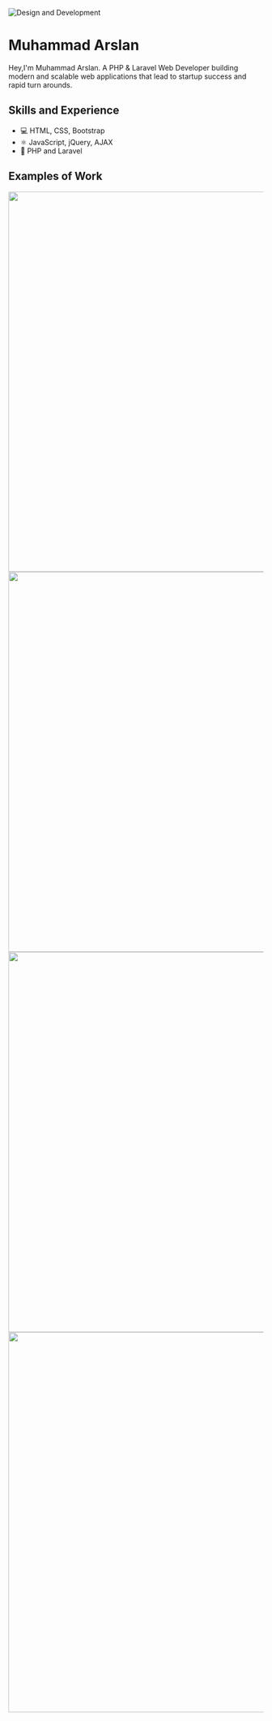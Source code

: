 ![Design and Development](https://i.ibb.co/mBzZHfN/Whats-App-Image-2023-07-29-at-1-03-59-PM.jpg)

# Muhammad Arslan
Hey,I'm Muhammad Arslan. A PHP & Laravel Web Developer building modern and scalable web applications that lead to startup success and rapid turn arounds.

## Skills and Experience
* 💻 HTML, CSS, Bootstrap
* ⚛ JavaScript, jQuery, AJAX
* 📱 PHP and Laravel

## Examples of Work
<img src="https://i.ibb.co/pxCvT7Y/helix.jpg" width="750" >
<img src="https://i.ibb.co/sK0c6Nv/mockup1.jpg" width="750" >
<img src="https://i.ibb.co/2tNPBzC/mockup2.jpg" width="750" >
<img src="https://i.ibb.co/wQVzS53/gym.jpg" width="750" >
